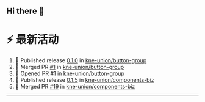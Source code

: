 ## Hi there 👋

<!--

**Here are some ideas to get you started:**

🙋‍♀️ A short introduction - what is your organization all about?
🌈 Contribution guidelines - how can the community get involved?
👩‍💻 Useful resources - where can the community find your docs? Is there anything else the community should know?
🍿 Fun facts - what does your team eat for breakfast?
🧙 Remember, you can do mighty things with the power of [Markdown](https://docs.github.com/github/writing-on-github/getting-started-with-writing-and-formatting-on-github/basic-writing-and-formatting-syntax)
-->


# ⚡ 最新活动

<!--START_SECTION:activity-->
1. 🚀 Published release [0.1.0](https://github.com/kne-union/button-group/releases/tag/0.1.0) in [kne-union/button-group](https://github.com/kne-union/button-group)
2. 🎉 Merged PR [#1](https://github.com/kne-union/button-group/pull/1) in [kne-union/button-group](https://github.com/kne-union/button-group)
3. 💪 Opened PR [#1](https://github.com/kne-union/button-group/pull/1) in [kne-union/button-group](https://github.com/kne-union/button-group)
4. 🚀 Published release [0.1.5](https://github.com/kne-union/components-biz/releases/tag/0.1.5) in [kne-union/components-biz](https://github.com/kne-union/components-biz)
5. 🎉 Merged PR [#19](https://github.com/kne-union/components-biz/pull/19) in [kne-union/components-biz](https://github.com/kne-union/components-biz)
<!--END_SECTION:activity-->

---
